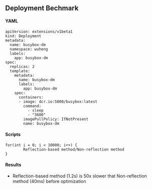 
## Deployment Bechmark 

#### YAML  

```
apiVersion: extensions/v1beta1
kind: Deployment
metadata:
  name: busybox-dm
  namespace: wuheng
  labels:
    app: busybox-dm
spec:
  replicas: 2
  template:
    metadata:
      name: busybox-dm
      labels:
        app: busybox-dm
    spec:
      containers:
      - image: dcr.io:5000/busybox:latest
        command:
          - sleep
          - "3600"
        imagePullPolicy: IfNotPresent
        name: busybox-dm
```

#### Scripts

```
for(int i = 0; i < 10000; i++) {
		Reflection-based method/Non-reflection method
}
```
#### Results

- Reflection-based method (1.2s) is 50x slower that Non-reflection method (40ms) before optimization

